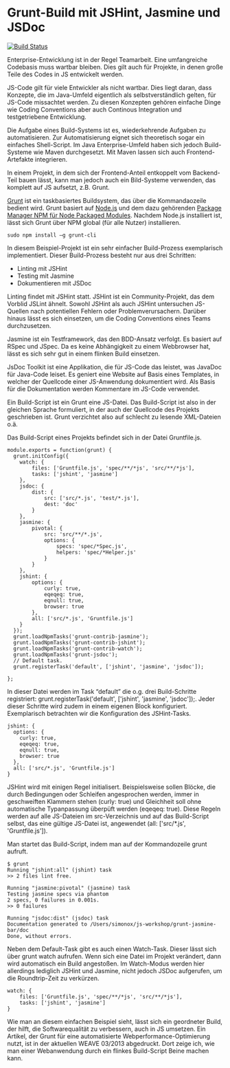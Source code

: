 Grunt-Build mit JSHint, Jasmine und JSDoc
=========================================

[![Build Status](https://travis-ci.org/simonox/grunt-jasmine-bar-example.png)](https://travis-ci.org/simonox/grunt-jasmine-bar-example)



Enterprise-Entwicklung ist in der Regel Teamarbeit. Eine umfangreiche Codebasis muss wartbar bleiben. Dies gilt auch für Projekte, in denen große Teile des Codes in JS entwickelt werden.


JS-Code gilt für viele Entwickler als nicht wartbar. Dies liegt daran, dass Konzepte, die im Java-Umfeld eigentlich als selbstverständlich gelten, für JS-Code missachtet werden. Zu diesen Konzepten gehören einfache Dinge wie Coding Conventions aber auch Continous Integration und testgetriebene Entwicklung.

Die Aufgabe eines Build-Systems ist es, wiederkehrende Aufgaben zu automatisieren. Zur Automatisierung eignet sich theoretisch sogar ein einfaches Shell-Script. Im Java Enterprise-Umfeld haben sich jedoch Build-Systeme wie Maven durchgesetzt. Mit Maven lassen sich auch Frontend-Artefakte integrieren.

In einem Projekt, in dem sich der Frontend-Anteil entkoppelt vom Backend-Teil bauen lässt, kann man jedoch auch ein Bild-Systeme verwenden, das komplett auf JS aufsetzt, z.B. Grunt.

[Grunt](http://gruntjs.com/) ist ein taskbasiertes Buildsystem, das über die Kommandaozeile bedient wird. Grunt basiert auf [Node.js](http://nodejs.org/) und dem dazu gehörenden [Package Manager NPM für Node Packaged Modules](https://npmjs.org/). Nachdem Node.js installiert ist, lässt sich Grunt über NPM global (für alle Nutzer) installieren.

    sudo npm install –g grunt-cli

In diesem Beispiel-Projekt ist ein sehr einfacher Build-Prozess exemplarisch implementiert. Dieser Build-Prozess besteht nur aus drei Schritten:

+ Linting mit JSHint
+ Testing mit Jasmine
+ Dokumentieren mit JSDoc


Linting findet mit JSHint statt. JSHint ist ein Community-Projekt, das dem Vorblid JSLint ähnelt. Sowohl JSHint als auch JSHint untersuchen JS-Quellen nach potentiellen Fehlern oder Problemverursachern. Darüber hinaus lässt es sich einsetzen, um die Coding Conventions eines Teams durchzusetzen.

Jasmine ist ein Testframework, das den BDD-Ansatz verfolgt. Es basiert auf RSpec und JSpec. Da es keine Abhängigkeit zu einem Webbrowser hat, lässt es sich sehr gut in einem flinken Build einsetzen.

JsDoc Toolkit ist eine Applikation, die für JS-Code das leistet, was JavaDoc für Java-Code leiset. Es geniert eine Website auf Basis eines Templates, in welcher der Quellcode einer JS-Anwendung dokumentiert wird. Als Basis für die Dokumentation werden Kommentare im JS-Code verwendet.

Ein Build-Script ist ein Grunt eine JS-Datei. Das Build-Script ist also in der gleichen Sprache formuliert, in der auch der Quellcode des Projekts geschrieben ist. Grunt verzichtet also auf schlecht zu lesende XML-Dateien o.ä.

Das Build-Script eines Projekts befindet sich in der Datei Gruntfile.js.

    module.exports = function(grunt) {
      grunt.initConfig({
        watch: {
            files: ['Gruntfile.js', 'spec/**/*js', 'src/**/*js'],
            tasks: ['jshint', 'jasmine']
        },
        jsdoc: {
            dist: {
                src: ['src/*.js', 'test/*.js'],
                dest: 'doc'
            }
        },
        jasmine: {
            pivotal: {
                src: 'src/**/*.js',
                options: {
                    specs: 'spec/*Spec.js',
                    helpers: 'spec/*Helper.js'
                }
            }
        },
        jshint: {
            options: {
                curly: true,
                eqeqeq: true,
                eqnull: true,
                browser: true
            },
            all: ['src/*.js', 'Gruntfile.js']
        }
      });
      grunt.loadNpmTasks('grunt-contrib-jasmine');
      grunt.loadNpmTasks('grunt-contrib-jshint');
      grunt.loadNpmTasks('grunt-contrib-watch');
      grunt.loadNpmTasks('grunt-jsdoc');
      // Default task.
      grunt.registerTask('default', ['jshint', 'jasmine', 'jsdoc']);
    
    };
	
In dieser Datei werden im Task “default” die o.g. drei Build-Schritte registriert: grunt.registerTask('default', ['jshint', 'jasmine', 'jsdoc']);. Jeder dieser Schritte wird zudem in einem eigenen Block konfiguriert. Exemplarisch betrachten wir die Konfiguration des JSHint-Tasks.


    jshint: {
      options: {
        curly: true,
        eqeqeq: true,
        eqnull: true,
        browser: true
      },
      all: ['src/*.js', 'Gruntfile.js']
    }

JSHint wird mit einigen Regel initialisert. Beispielsweise sollen Blöcke, die durch Bedingungen oder Schleifen angesprochen werden, immer in geschweiften Klammern stehen (curly: true) und Gleichheit soll ohne automatische Typanpassung überpüft werden (eqeqeq: true). Diese Regeln werden auf alle JS-Dateien im src-Verzeichnis und auf das Build-Script selbst, das eine gültige JS-Datei ist, angewendet (all: ['src/*.js', 'Gruntfile.js']).

Man startet das Build-Script, indem man auf der Kommandozeile grunt aufruft.


    $ grunt
    Running "jshint:all" (jshint) task
    >> 2 files lint free.
     
    Running "jasmine:pivotal" (jasmine) task
    Testing jasmine specs via phantom
    2 specs, 0 failures in 0.001s.
    >> 0 failures
     
    Running "jsdoc:dist" (jsdoc) task
    Documentation generated to /Users/simonox/js-workshop/grunt-jasmine-bar/doc
    Done, without errors.

Neben dem Default-Task gibt es auch einen Watch-Task. Dieser lässt sich über grunt watch aufrufen. Wenn sich eine Datei im Projekt verändert, dann wird automatisch ein Build angestoßen. Im Watch-Modus werden hier allerdings lediglich JSHint und Jasmine, nicht jedoch JSDoc aufgerufen, um die Roundtrip-Zeit zu verkürzen.


    watch: {
        files: ['Gruntfile.js', 'spec/**/*js', 'src/**/*js'],
        tasks: ['jshint', 'jasmine']
    }

Wie man an diesem einfachen Beispiel sieht, lässt sich ein geordneter Build, der hilft, die Softwarequalität zu verbessern, auch in JS umsetzen. Ein Artikel, der Grunt für eine automatisierte Webperformance-Optimierung nutzt, ist in der aktuellen WEAVE 03/2013 abgedruckt. Dort zeige ich, wie man einer Webanwendung durch ein flinkes Build-Script Beine machen kann.
